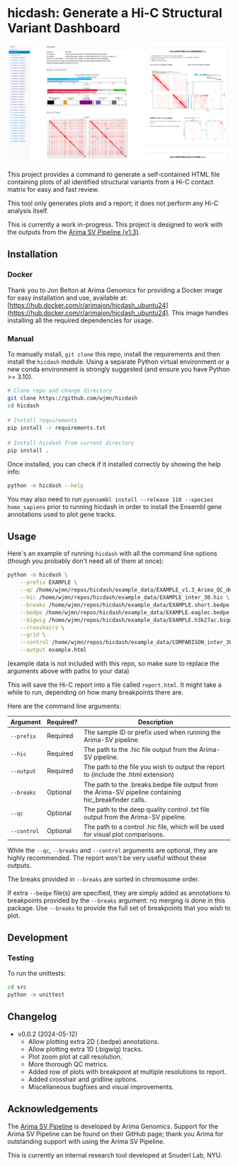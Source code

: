 # hicdash: Generate a Hi-C Structural Variant Dashboard

![hicdash screenshot](images/screenshot.png)

This project provides a command to generate a self-contained HTML file containing plots of all identified structural variants from a Hi-C contact matrix for easy and fast review. 

This tool only generates plots and a report; it does not perform any Hi-C analysis itself. 

This is currently a work in-progress. This project is designed to work with the outputs from the [Arima SV Pipeline (v1.3)](https://github.com/ArimaGenomics/Arima-SV-Pipeline).

## Installation

### Docker 

Thank you to Jon Belton at Arima Genomics for providing a Docker image for easy installation and use, available at: [https://hub.docker.com/r/arimajon/hicdash_ubuntu24](https://hub.docker.com/r/arimajon/hicdash_ubuntu24). This image handles installing all the required dependencies for usage. 

### Manual

To manually install, `git clone` this repo, install the requirements and then install the `hicdash` module. Using a separate Python virtual environment or a new conda environment is strongly suggested (and ensure you have Python >= 3.10). 

```bash
# Clone repo and change directory
git clone https://github.com/wjmn/hicdash
cd hicdash

# Install requirements
pip install -r requirements.txt

# Install hicdash from current directory
pip install .
```

Once installed, you can check if it installed correctly by showing the help info:

```bash
python -m hicdash --help
```

You may also need to run `pyensembl install --release 110 --species homo_sapiens` prior to running hicdash in order to install the Ensembl gene annotations used to plot gene tracks. 

## Usage

Here's an example of running `hicdash` with all the command line options (though you probably don't need all of them at once):

```bash
python -m hicdash \
    --prefix EXAMPLE \
    --qc /home/wjmn/repos/hicdash/example_data/EXAMPLE_v1.3_Arima_QC_deep.txt \
    --hic /home/wjmn/repos/hicdash/example_data/EXAMPLE_inter_30.hic \
    --breaks /home/wjmn/repos/hicdash/example_data/EXAMPLE.short.bedpe \
    --bedpe /home/wjmn/repos/hicdash/example_data/EXAMPLE.eaglec.bedpe,/home/wjmn/repos/hicdash/example_data/EXAMPLE.neoloops.bedpe \
    --bigwig /home/wjmn/repos/hicdash/example_data/EXAMPLE.h3k27ac.bigwig,/home/wjmn/repos/hicdash/example_data/EXAMPLE.ctcf.bigwig \
    --crosshairs \
    --grid \
    --control /home/wjmn/repos/hicdash/example_data/COMPARISON_inter_30.hic \
    --output example.html 
```

(example data is not included with this repo, so make sure to replace the arguments above with paths to your data)

This will save the Hi-C report into a file called `report.html`. It might take a while to run, depending on how many breakpoints there are. 

Here are the command line arguments:

| Argument | Required? | Description | 
|----------|-----------|-------------|
| `--prefix` | Required | The sample ID or prefix used when running the Arima-SV pipeline. |
| `--hic` | Required | The path to the .hic file output from the Arima-SV pipeline. | 
| `--output` | Required | The path to the file you wish to output the report to (include the .html extension) |
| `--breaks` | Optional | The path to the .breaks.bedpe file output from the Arima-SV pipeline containing hic_breakfinder calls. | 
| `--qc` | Optional | The path to the deep quality control .txt file output from the Arima-SV pipeline. |
| `--control` | Optional | The path to a control .hic file, which will be used for visual plot comparisons. |

While the `--qc`, `--breaks` and `--control` arguments are optional, they are highly recommended. The report won't be very useful without these outputs. 

The breaks provided in `--breaks` are sorted in chromosome order. 

If extra `--bedpe` file(s) are specified, they are simply added as annotations to breakpoints provided by the `--breaks` argument: no merging is done in this package. Use `--breaks` to provide the full set of breakpoints that you wish to plot. 

## Development

### Testing

To run the unittests:

```bash
cd src
python -m unittest
```

## Changelog

* v0.0.2 (2024-05-12)
    * Allow plotting extra 2D (.bedpe) annotations.
    * Allow plotting extra 1D (.bigwig) tracks.
    * Plot zoom plot at call resolution. 
    * More thorough QC metrics.
    * Added row of plots with breakpoint at multiple resolutions to report. 
    * Added crosshair and gridline options. 
    * Miscellaneous bugfixes and visual improvements. 

## Acknowledgements

The [Arima SV Pipeline](https://github.com/ArimaGenomics/Arima-SV-Pipeline) is developed by Arima Genomics. Support for the Arima SV Pipeline can be found on their GitHub page; thank you Arima for outstanding support with using the Arima SV Pipeline. 

This is currently an internal research tool developed at Snuderl Lab, NYU. 
